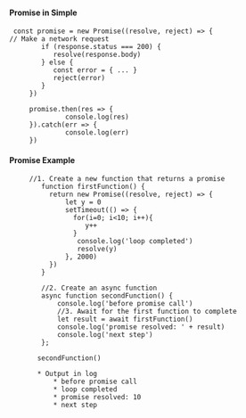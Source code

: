 
#### Promise in Simple

     const promise = new Promise((resolve, reject) => {
	// Make a network request
            if (response.status === 200) {
               resolve(response.body)
            } else {
               const error = { ... }
               reject(error)
            }
         })

         promise.then(res => {
                  console.log(res)
         }).catch(err => {
                  console.log(err)
         })


#### Promise Example

         //1. Create a new function that returns a promise
            function firstFunction() {
              return new Promise((resolve, reject) => {
                  let y = 0
                  setTimeout(() => {
                    for(i=0; i<10; i++){
                       y++
                    }
                     console.log('loop completed')  
                     resolve(y)
                  }, 2000)
              })
            }

            //2. Create an async function
            async function secondFunction() {
                console.log('before promise call')
                //3. Await for the first function to complete
                let result = await firstFunction()
                console.log('promise resolved: ' + result)
                console.log('next step')
            }; 

           secondFunction()
           
           * Output in log
               * before promise call
               * loop completed
               * promise resolved: 10
               * next step
